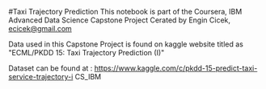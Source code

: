#Taxi Trajectory Prediction
This notebook is part of the Coursera, IBM Advanced Data Science Capstone Project Cerated by Engin Cicek, ecicek@gmail.com

Data used in this Capstone Project is found on kaggle website titled as "ECML/PKDD 15: Taxi Trajectory Prediction (I)"

Dataset can be found at : https://www.kaggle.com/c/pkdd-15-predict-taxi-service-trajectory-i CS_IBM
